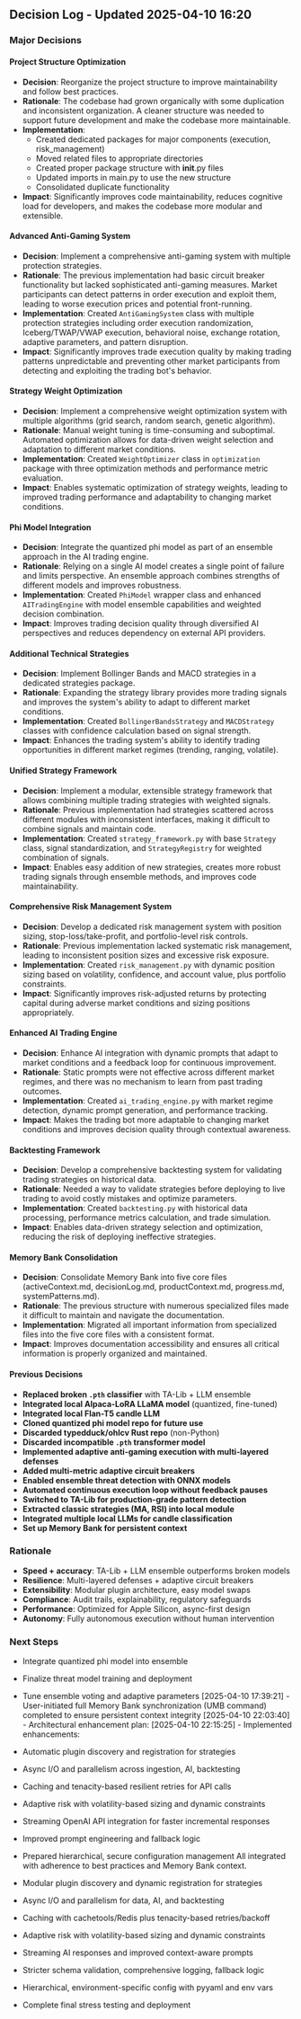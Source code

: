## Decision Log - Updated 2025-04-10 16:20

### Major Decisions

#### Project Structure Optimization
- **Decision**: Reorganize the project structure to improve maintainability and follow best practices.
- **Rationale**: The codebase had grown organically with some duplication and inconsistent organization. A cleaner structure was needed to support future development and make the codebase more maintainable.
- **Implementation**: 
  - Created dedicated packages for major components (execution, risk_management)
  - Moved related files to appropriate directories
  - Created proper package structure with __init__.py files
  - Updated imports in main.py to use the new structure
  - Consolidated duplicate functionality
- **Impact**: Significantly improves code maintainability, reduces cognitive load for developers, and makes the codebase more modular and extensible.

#### Advanced Anti-Gaming System
- **Decision**: Implement a comprehensive anti-gaming system with multiple protection strategies.
- **Rationale**: The previous implementation had basic circuit breaker functionality but lacked sophisticated anti-gaming measures. Market participants can detect patterns in order execution and exploit them, leading to worse execution prices and potential front-running.
- **Implementation**: Created `AntiGamingSystem` class with multiple protection strategies including order execution randomization, Iceberg/TWAP/VWAP execution, behavioral noise, exchange rotation, adaptive parameters, and pattern disruption.
- **Impact**: Significantly improves trade execution quality by making trading patterns unpredictable and preventing other market participants from detecting and exploiting the trading bot's behavior.

#### Strategy Weight Optimization
- **Decision**: Implement a comprehensive weight optimization system with multiple algorithms (grid search, random search, genetic algorithm).
- **Rationale**: Manual weight tuning is time-consuming and suboptimal. Automated optimization allows for data-driven weight selection and adaptation to different market conditions.
- **Implementation**: Created `WeightOptimizer` class in `optimization` package with three optimization methods and performance metric evaluation.
- **Impact**: Enables systematic optimization of strategy weights, leading to improved trading performance and adaptability to changing market conditions.

#### Phi Model Integration
- **Decision**: Integrate the quantized phi model as part of an ensemble approach in the AI trading engine.
- **Rationale**: Relying on a single AI model creates a single point of failure and limits perspective. An ensemble approach combines strengths of different models and improves robustness.
- **Implementation**: Created `PhiModel` wrapper class and enhanced `AITradingEngine` with model ensemble capabilities and weighted decision combination.
- **Impact**: Improves trading decision quality through diversified AI perspectives and reduces dependency on external API providers.

#### Additional Technical Strategies
- **Decision**: Implement Bollinger Bands and MACD strategies in a dedicated strategies package.
- **Rationale**: Expanding the strategy library provides more trading signals and improves the system's ability to adapt to different market conditions.
- **Implementation**: Created `BollingerBandsStrategy` and `MACDStrategy` classes with confidence calculation based on signal strength.
- **Impact**: Enhances the trading system's ability to identify trading opportunities in different market regimes (trending, ranging, volatile).



#### Unified Strategy Framework
- **Decision**: Implement a modular, extensible strategy framework that allows combining multiple trading strategies with weighted signals.
- **Rationale**: Previous implementation had strategies scattered across different modules with inconsistent interfaces, making it difficult to combine signals and maintain code.
- **Implementation**: Created `strategy_framework.py` with base `Strategy` class, signal standardization, and `StrategyRegistry` for weighted combination of signals.
- **Impact**: Enables easy addition of new strategies, creates more robust trading signals through ensemble methods, and improves code maintainability.

#### Comprehensive Risk Management System
- **Decision**: Develop a dedicated risk management system with position sizing, stop-loss/take-profit, and portfolio-level risk controls.
- **Rationale**: Previous implementation lacked systematic risk management, leading to inconsistent position sizes and excessive risk exposure.
- **Implementation**: Created `risk_management.py` with dynamic position sizing based on volatility, confidence, and account value, plus portfolio constraints.
- **Impact**: Significantly improves risk-adjusted returns by protecting capital during adverse market conditions and sizing positions appropriately.

#### Enhanced AI Trading Engine
- **Decision**: Enhance AI integration with dynamic prompts that adapt to market conditions and a feedback loop for continuous improvement.
- **Rationale**: Static prompts were not effective across different market regimes, and there was no mechanism to learn from past trading outcomes.
- **Implementation**: Created `ai_trading_engine.py` with market regime detection, dynamic prompt generation, and performance tracking.
- **Impact**: Makes the trading bot more adaptable to changing market conditions and improves decision quality through contextual awareness.

#### Backtesting Framework
- **Decision**: Develop a comprehensive backtesting system for validating trading strategies on historical data.
- **Rationale**: Needed a way to validate strategies before deploying to live trading to avoid costly mistakes and optimize parameters.
- **Implementation**: Created `backtesting.py` with historical data processing, performance metrics calculation, and trade simulation.
- **Impact**: Enables data-driven strategy selection and optimization, reducing the risk of deploying ineffective strategies.

#### Memory Bank Consolidation
- **Decision**: Consolidate Memory Bank into five core files (activeContext.md, decisionLog.md, productContext.md, progress.md, systemPatterns.md).
- **Rationale**: The previous structure with numerous specialized files made it difficult to maintain and navigate the documentation.
- **Implementation**: Migrated all important information from specialized files into the five core files with a consistent format.
- **Impact**: Improves documentation accessibility and ensures all critical information is properly organized and maintained.

#### Previous Decisions
- **Replaced broken `.pth` classifier** with TA-Lib + LLM ensemble
- **Integrated local Alpaca-LoRA LLaMA model** (quantized, fine-tuned)
- **Integrated local Flan-T5 candle LLM**
- **Cloned quantized phi model repo for future use**
- **Discarded typedduck/ohlcv Rust repo** (non-Python)
- **Discarded incompatible `.pth` transformer model**
- **Implemented adaptive anti-gaming execution with multi-layered defenses**
- **Added multi-metric adaptive circuit breakers**
- **Enabled ensemble threat detection with ONNX models**
- **Automated continuous execution loop without feedback pauses**
- **Switched to TA-Lib for production-grade pattern detection**
- **Extracted classic strategies (MA, RSI) into local module**
- **Integrated multiple local LLMs for candle classification**
- **Set up Memory Bank for persistent context**

### Rationale

- **Speed + accuracy**: TA-Lib + LLM ensemble outperforms broken models
- **Resilience**: Multi-layered defenses + adaptive circuit breakers
- **Extensibility**: Modular plugin architecture, easy model swaps
- **Compliance**: Audit trails, explainability, regulatory safeguards
- **Performance**: Optimized for Apple Silicon, async-first design
- **Autonomy**: Fully autonomous execution without human intervention

### Next Steps

- Integrate quantized phi model into ensemble
- Finalize threat model training and deployment
- Tune ensemble voting and adaptive parameters
[2025-04-10 17:39:21] - User-initiated full Memory Bank synchronization (UMB command) completed to ensure persistent context integrity
[2025-04-10 22:03:40] - Architectural enhancement plan:
[2025-04-10 22:15:25] - Implemented enhancements:
- Automatic plugin discovery and registration for strategies
- Async I/O and parallelism across ingestion, AI, backtesting
- Caching and tenacity-based resilient retries for API calls
- Adaptive risk with volatility-based sizing and dynamic constraints
- Streaming OpenAI API integration for faster incremental responses
- Improved prompt engineering and fallback logic
- Prepared hierarchical, secure configuration management
All integrated with adherence to best practices and Memory Bank context.

- Modular plugin discovery and dynamic registration for strategies
- Async I/O and parallelism for data, AI, and backtesting
- Caching with cachetools/Redis plus tenacity-based retries/backoff
- Adaptive risk with volatility-based sizing and dynamic constraints
- Streaming AI responses and improved context-aware prompts
- Stricter schema validation, comprehensive logging, fallback logic
- Hierarchical, environment-specific config with pyyaml and env vars
- Complete final stress testing and deployment
